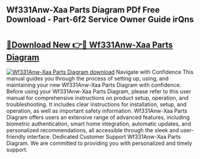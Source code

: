 ## Wf331Anw-Xaa Parts Diagram PDf Free Download - Part-6f2 Service Owner Guide irQns

# <h2><a href="http://dfhfyl.blite.top/?on=Wf331Anw-Xaa+Parts+Diagram">🔗Download New 👉🔴 Wf331Anw-Xaa Parts Diagram</a></h2>

[![Wf331Anw-Xaa Parts Diagram download](https://i.imgur.com/lujVjoI.png)](http://dfhfyl.blite.top/?on=Wf331Anw-Xaa+Parts+Diagram)
Navigate with Confidence This manual guides you through the process of setting up, using, and maintaining your new Wf331Anw-Xaa Parts Diagram with confidence. Before using your Wf331Anw-Xaa Parts Diagram, please refer to this user manual for comprehensive instructions on product setup, operation, and troubleshooting. It includes clear instructions for installation, setup, and operation, as well as important safety information. Wf331Anw-Xaa Parts Diagram offers users an extensive range of advanced features, including biometric authentication, smart home integration, automatic updates, and personalized recommendations, all accessible through the sleek and user-friendly interface. Dedicated Customer Support Wf331Anw-Xaa Parts Diagram. We are committed to providing you with personalized and timely support.
